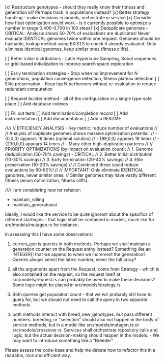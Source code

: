 [x] Restructure genotypes - should they really know their fitness and generation id? Perhaps track in populations instead?
[x] Better strategy handling - make decisions in models, orchestrate in service
[x] Consider how float optimization would work - is it currently possible to optimize a number in tange 0.400-0.700 in 100 steps?
[x] Deduplicate genomes - CRITICAL: Analysis shows 50-70% of evaluations are duplicates! Never evaluate IDENTICAL genomes twice within one request. Genomes should be hashable, lookup method using EXISTS to check if already evaluated. Only eliminate identical genomes, keep similar ones (fitness cliffs).

[ ] Better initial distributions - Latin Hypercube Sampling, Sobol sequences, or grid-based initialization to improve search space exploration

[ ] Early termination strategies - Stop when no improvement for N generations, population convergence detection, fitness plateau detection
[ ] Elite preservation - Keep top N performers without re-evaluation to reduce redundant computation

[ ] Request builder method - all of the configuration in a single type-safe place
[ ] Add database indexes

[ ] Fill out tests
[ ] Add termination/completion record
[ ] Add instrumentation
[ ] Add documentation
[ ] Add a README

////
// EFFICIENCY ANALYSIS - Key metric: reduce number of evaluations
//
// Analysis of duplicate genomes shows massive optimization potential:
// - {0,0,0} appears 16 times (optimal solution)
// - {99,0,0} appears 19 times
// - {230,0,0} appears 14 times
// - Many other high-duplication patterns
//
// PRIORITY OPTIMIZATIONS (by impact on evaluation count):
// 1. Genome deduplication (50-70% savings) - CRITICAL
// 2. Better initial distribution (10-30% savings)
// 3. Early termination (20-40% savings)
// 4. Elite preservation (10-20% savings)
//
// Combined these could reduce evaluations by 60-80%!
//
// IMPORTANT: Only eliminate IDENTICAL genomes, never similar ones.
// Similar genomes may have vastly different fitness (enum optimization, fitness cliffs).

////
I am considering how tor refactor:
- maintain_rolling
- maintain_generational

ideally, I would like the service to be quite ignorant about the specifics of different startegies - that logic shall be contained in models, much like for src/models/mutagen.rs for instance.

In assessing this I have some observations:
1. current_gen is queries in both methods. Perhaps we shall maintain a generation counter on the Request entity instead? Something like an INTEGER[] that we append to when we increment the generation? Queries always select the latest number, never the full array?

2. all the arguments apart from the Request, come from Strategy - which is also contained on the request, so the request itself at src/models/request.rs  can probably be used to make these decisions? Some logic might be placed in src/models/strategy.rs

3. Both queries get population count - that we will probably still have to query for, but we should not need to call the query in two separate methods.

4. both methods interact with breed_new_genotypes, but pass different numbers. breeding, or "selection" should also not happen in the body of service methods, but in a model like src/models/mutagen.rs or src/models/crossover.rs. Services shall orchestrate repository calls and logic, but the actual decision-making should happen in the models. - We may want to introduce something like a "Breeder"

Please assess the code-base and help me debate how to refactor this in a readable, nice and efficient way.
